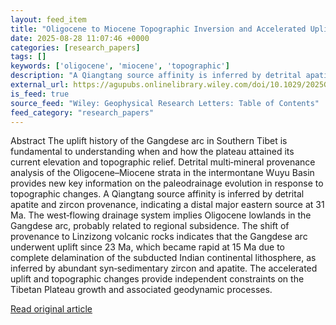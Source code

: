 ```yaml
---
layout: feed_item
title: "Oligocene to Miocene Topographic Inversion and Accelerated Uplift of Southern Tibet Revealed by the Paleodrainage Evolution of Intermontane Basins"
date: 2025-08-28 11:07:46 +0000
categories: [research_papers]
tags: []
keywords: ['oligocene', 'miocene', 'topographic']
description: "A Qiangtang source affinity is inferred by detrital apatite and zircon provenance, indicating a distal major eastern source at 31 Ma"
external_url: https://agupubs.onlinelibrary.wiley.com/doi/10.1029/2025GL116138?af=R
is_feed: true
source_feed: "Wiley: Geophysical Research Letters: Table of Contents"
feed_category: "research_papers"
---
```


Abstract The uplift history of the Gangdese arc in Southern Tibet is fundamental to understanding when and how the plateau attained its current elevation and topographic relief. Detrital multi‐mineral provenance analysis of the Oligocene–Miocene strata in the intermontane Wuyu Basin provides new key information on the paleodrainage evolution in response to topographic changes. A Qiangtang source affinity is inferred by detrital apatite and zircon provenance, indicating a distal major eastern source at 31 Ma. The west‐flowing drainage system implies Oligocene lowlands in the Gangdese arc, probably related to regional subsidence. The shift of provenance to Linzizong volcanic rocks indicates that the Gangdese arc underwent uplift since 23 Ma, which became rapid at 15 Ma due to complete delamination of the subducted Indian continental lithosphere, as inferred by abundant syn‐sedimentary zircon and apatite. The accelerated uplift and topographic changes provide independent constraints on the Tibetan Plateau growth and associated geodynamic processes.

[Read original article](https://agupubs.onlinelibrary.wiley.com/doi/10.1029/2025GL116138?af=R)
